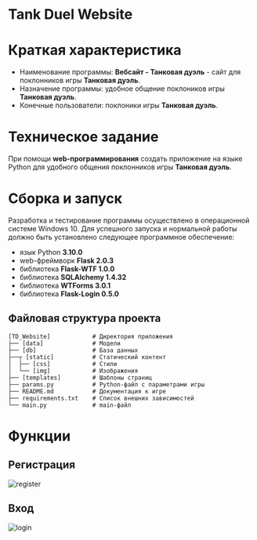 # Tank Duel Website

# Краткая характеристика
* Наименование программы: **Вебсайт - Танковая дуэль** - сайт для поклонников игры **Танковая дуэль**.
* Назначение программы: удобное общение поклоников игры **Танковая дуэль**.
* Конечные пользователи: поклоники игры **Танковая дуэль**.

# Техническое задание
При помощи **web-программирования** создать приложение на языке Python для удобного общения поклонников игры **Танковая дуэль**.

# Сборка и запуск
Разработка и тестирование программы осуществлено в операционной системе Windows 10. Для успешного запуска и нормальной работы должно быть установлено следующее программное обеспечение:

+ язык Python **3.10.0**
+ web-фреймворк **Flask 2.0.3**
+ библиотека **Flask-WTF 1.0.0**
+ библиотека **SQLAlchemy 1.4.32**
+ библиотека **WTForms 3.0.1**
+ библиотека **Flask-Login 0.5.0**

## Файловая структура проекта
```text
[TD_Website]            # Директория приложения
├── [data]              # Модели
├── [db]                # База данных
├──┬ [static]           # Статический контент
│  ├── [css]            # Стили
│  └── [img]            # Изображения
├── [templates]         # Шаблоны страниц
├── params.py           # Python-файл с параметрами игры
├── README.md           # Документация к игре
├── requirements.txt    # Список внешних зависимостей
└── main.py             # main-файл
```

# Функции

## Регистрация

![register](./static/img/register.png)

## Вход

![login](./static/img/login.png)
